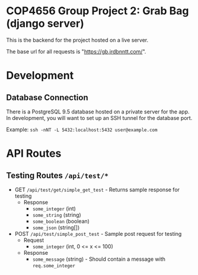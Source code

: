 COP4656 Group Project 2: Grab Bag (django server)
=================================================

This is the backend for the project hosted on a live server.

The base url for all requests is "https://gb.jrdbnntt.com/".

# Development
## Database Connection
There is a PostgreSQL 9.5 database hosted on a private server for the app. In development, you will want to set up an SSH tunnel for the database port.

Example:  `ssh -nNT -L 5432:localhost:5432 user@example.com`

# API Routes
## Testing Routes `/api/test/*`
* GET `/api/test/get/simple_get_test` - Returns sample response for testing
    - Response
        + `some_integer` (int)
        + `some_string` (string)
        + `some_boolean` (boolean)
        + `some_json` (string[])
* POST `/api/test/simple_post_test` - Sample post request for testing
    - Request
        + `some_integer` (int, 0 <= x <= 100)
    - Response
        + `some_message` (string) - Should contain a message with `req.some_integer`